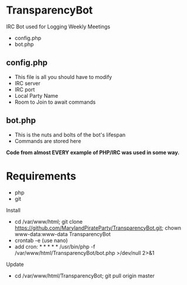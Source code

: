 # TransparencyBot
IRC Bot used for Logging Weekly Meetings
* config.php
* bot.php 

## config.php
* This file is all you should have to modify
* IRC server
* IRC port
* Local Party Name
* Room to Join to await commands

## bot.php
* This is the nuts and bolts of the bot's lifespan 
* Commands are stored here

**Code from almost EVERY example of PHP/IRC was used in some way.**

# Requirements
* php
* git

Install
* cd /var/www/html; git clone https://github.com/MarylandPirateParty/TransparencyBot.git; chown www-data:www-data TransparencyBot 
* crontab -e (use nano)
* add cron: * * * * * /usr/bin/php -f /var/www/html/TransparencyBot/bot.php >/dev/null 2>&1

Update
* cd /var/www/html/TransparencyBot; git pull origin master

